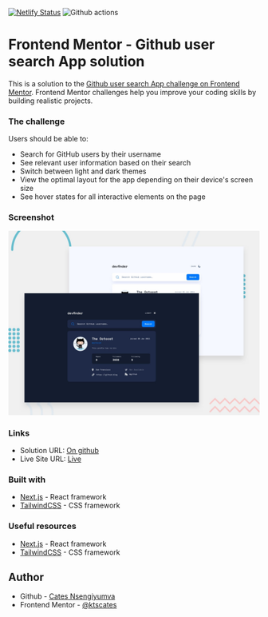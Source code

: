 [![Netlify Status](https://api.netlify.com/api/v1/badges/9df06790-f675-40bc-94e9-110b6033af9e/deploy-status)](https://app.netlify.com/sites/stirring-faloodeh-8c68ea/deploys)  ![Github actions](https://github.com/ktscates/github-user-search/actions/workflows/node.js.yml/badge.svg)

# Frontend Mentor - Github user search App  solution

This is a solution to the [Github user search App challenge on Frontend Mentor](https://www.frontendmentor.io/challenges/github-user-search-app-Q09YOgaH6). Frontend Mentor challenges help you improve your coding skills by building realistic projects. 

### The challenge

Users should be able to:

- Search for GitHub users by their username
- See relevant user information based on their search
- Switch between light and dark themes
- View the optimal layout for the app depending on their device's screen size
- See hover states for all interactive elements on the page

### Screenshot

![Github User Search App](./public/assets/preview.jpg)

### Links

- Solution URL: [On github](https://github.com/ktscates/github-user-search)
- Live Site URL: [Live](https://stirring-faloodeh-8c68ea.netlify.app/)

### Built with

- [Next.js](https://nextjs.org/) - React framework
- [TailwindCSS](https://nextjs.org/) - CSS framework

### Useful resources

- [Next.js](https://nextjs.org/) - React framework
- [TailwindCSS](https://nextjs.org/) - CSS framework

## Author

- Github - [Cates Nsengiyumva](https://github.com/ktscates)
- Frontend Mentor - [@ktscates](https://www.frontendmentor.io/profile/ktscates)

